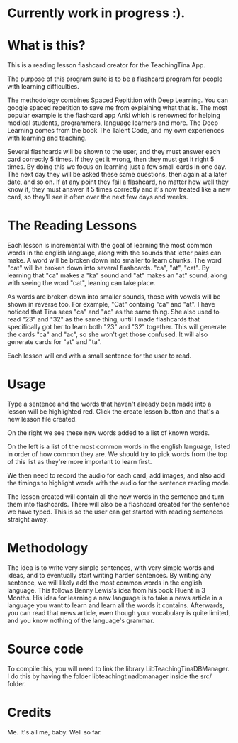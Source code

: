 # Currently work in progress :).

# What is this?
This is a reading lesson flashcard creator for the TeachingTina App.

The purpose of this program suite is to be a flashcard program for people with learning difficulties.

The methodology combines Spaced Repitition with Deep Learning.
You can google spaced repetition to save me from explaining what that is. The most popular example is the flashcard app Anki which is renowned for helping medical students, programmers, language learners and more.
The Deep Learning comes from the book The Talent Code, and my own experiences with learning and teaching.

Several flashcards will be shown to the user, and they must answer each card correctly 5 times. If they get it wrong, then they must get it right 5 times.
By doing this we focus on learning just a few small cards in one day. The next day they will be asked these same questions, then again at a later date, and so on. If at any point they fail a flashcard, no matter how well they know it, they must answer it 5 times correctly and it's now treated like a new card, so they'll see it often over the next few days and weeks.

# The Reading Lessons
Each lesson is incremental with the goal of learning the most common words in the english language, along with the sounds that letter pairs can make.
A word will be broken down into smaller to learn chunks. The word "cat" will be broken down into several flashcards. "ca", "at", "cat". By learning that "ca" makes a "ka" sound and "at" makes an "at" sound, along with seeing the word "cat", leaning can take place.

As words are broken down into smaller sounds, those with vowels will be shown in reverse too. For example, "Cat" containg "ca" and "at". I have noticed that Tina sees "ca" and "ac" as the same thing. She also used to read "23" and "32" as the same thing, until I made flashcards that specifically got her to learn both "23" and "32" together. This will generate the cards "ca" and "ac", so she won't get those confused. It will also generate cards for "at" and "ta".

Each lesson will end with a small sentence for the user to read.

# Usage
Type a sentence and the words that haven't already been made into a lesson will be highlighted red.
Click the create lesson button and that's a new lesson file created.

On the right we see these new words added to a list of known words.

On the left is a list of the most common words in the english language, listed in order of how common they are. We should try to pick words from the top of this list as they're more important to learn first.

We then need to record the audio for each card, add images, and also add the timings to highlight words with the audio for the sentence reading mode.

The lesson created will contain all the new words in the sentence and turn them into flashcards. There will also be a flashcard created for the sentence we have typed. This is so the user can get started with reading sentences straight away.

# Methodology
The idea is to write very simple sentences, with very simple words and ideas, and to eventually start writing harder sentences.
By writing any sentence, we will likely add the most common words in the english language. This follows Benny Lewis's idea from his book Fluent in 3 Months. His idea for learning a new language is to take a news article in a language you want to learn and learn all the words it contains. Afterwards, you can read that news article, even though your vocabulary is quite limited, and you know nothing of the language's grammar.

# Source code
To compile this, you will need to link the library LibTeachingTinaDBManager. I do this by having the folder libteachingtinadbmanager inside the src/ folder.

# Credits
Me. It's all me, baby. Well so far.
